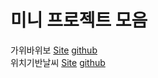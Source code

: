 # 미니 프로젝트 모음

가위바위보
[Site](https://rock-scissors-papper-react-sa.netlify.app/)
[github](https://github.com/hellojoyworldz/lego-project/tree/rock-scissors-paper)  
위치기반날씨
[Site](https://weather-app-react-sa.netlify.app/)
[github](https://github.com/hellojoyworldz/lego-project/tree/weahter-app)